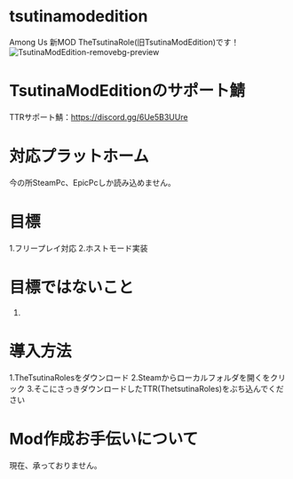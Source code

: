 # tsutinamodedition
Among Us 新MOD TheTsutinaRole(旧TsutinaModEdition)です！
![TsutinaModEdition-removebg-preview](https://user-images.githubusercontent.com/93066074/158156517-17b47bd9-2645-4d0c-b9e1-0782a323761f.png)
# TsutinaModEditionのサポート鯖
TTRサポート鯖：https://discord.gg/6Ue5B3UUre
# 対応プラットホーム
今の所SteamPc、EpicPcしか読み込めません。
# 目標
1.フリープレイ対応
2.ホストモード実装
# 目標ではないこと
1.
# 導入方法
1.TheTsutinaRolesをダウンロード
2.Steamからローカルフォルダを開くをクリック
3.そこにさっきダウンロードしたTTR(ThetsutinaRoles)をぶち込んでください
# Mod作成お手伝いについて
現在、承っておりません。

